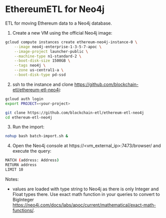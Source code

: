 # EthereumETL for Neo4j

ETL for moving Ethereum data to a Neo4j database.

1. Create a new VM using the official Neo4j image:

```bash
gcloud compute instances create ethereum-neo4j-instance-0 \
    --image neo4j-enterprise-1-3-5-7-apoc \
    --image-project launcher-public \
    --machine-type n1-standard-2 \
    --boot-disk-size 1500GB \
    --tags neo4j \
    --zone us-central1-a \
    --boot-disk-type pd-ssd
```

2. ssh to the instance and clone https://github.com/blockchain-etl/ethereum-etl-neo4j:

```bash
gcloud auth login
export PROJECT=<your-project>

git clone https://github.com/blockchain-etl/ethereum-etl-neo4j
cd ethereum-etl-neo4j
```

3. Run the import:

```bash
nohup bash batch-import.sh &
```

4. Open the Neo4j console at https://<vm_external_ip>:7473/browser/ and execute the query:

```bash
MATCH (address: Address)
RETURN address
LIMIT 10
```

Notes:
- values are loaded with type string to Neo4j as there is only Integer and Float types there. Use exact math function
in your queries to convert to BigInteger https://neo4j.com/docs/labs/apoc/current/mathematical/exact-math-functions/.